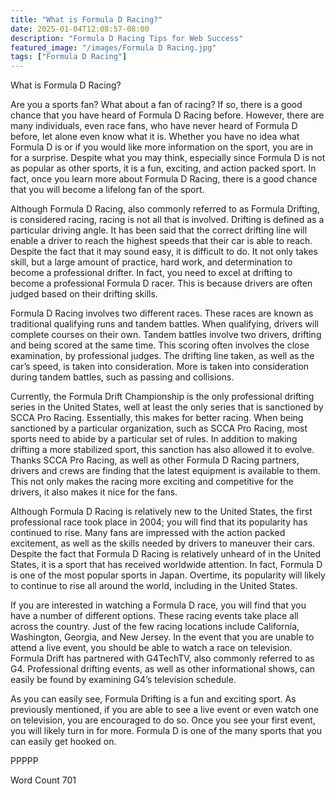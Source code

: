 ```yaml
---
title: "What is Formula D Racing?"
date: 2025-01-04T12:08:57-08:00
description: "Formula D Racing Tips for Web Success"
featured_image: "/images/Formula D Racing.jpg"
tags: ["Formula D Racing"]
---
```


What is Formula D Racing?

Are you a sports fan? What about a fan of racing?  If so, there is a good chance that you have heard of Formula D Racing before.  However, there are many individuals, even race fans, who have never heard of Formula D before, let alone even know what it is. Whether you have no idea what Formula D is or if you would like more information on the sport, you are in for a surprise.  Despite what you may think, especially since Formula D is not as popular as other sports, it is a fun, exciting, and action packed sport. In fact, once you learn more about Formula D Racing, there is a good chance that you will become a lifelong fan of the sport.

Although Formula D Racing, also commonly referred to as Formula Drifting, is considered racing, racing is not all that is involved.  Drifting is defined as a particular driving angle. It has been said that the correct drifting line will enable a driver to reach the highest speeds that their car is able to reach.  Despite the fact that it may sound easy, it is difficult to do.  It not only takes skill, but a large amount of practice, hard work, and determination to become a professional drifter.  In fact, you need to excel at drifting to become a professional Formula D racer. This is because drivers are often judged based on their drifting skills.

Formula D Racing involves two different races. These races are known as traditional qualifying runs and tandem battles. When qualifying, drivers will complete courses on their own. Tandem battles involve two drivers, drifting and being scored at the same time. This scoring often involves the close examination, by professional judges.  The drifting line taken, as well as the car’s speed, is taken into consideration.  More is taken into consideration during tandem battles, such as passing and collisions.  

Currently, the Formula Drift Championship is the only professional drifting series in the United States, well at least the only series that is sanctioned by SCCA Pro Racing.  Essentially, this makes for better racing. When being sanctioned by a particular organization, such as SCCA Pro Racing, most sports need to abide by a particular set of rules.  In addition to making drifting a more stabilized sport, this sanction has also allowed it to evolve. Thanks SCCA Pro Racing, as well as other Formula D Racing partners, drivers and crews are finding that the latest equipment is available to them. This not only makes the racing more exciting and competitive for the drivers, it also makes it nice for the fans.  

Although Formula D Racing is relatively new to the United States, the first professional race took place in 2004; you will find that its popularity has continued to rise.  Many fans are impressed with the action packed excitement, as well as the skills needed by drivers to maneuver their cars.  Despite the fact that Formula D Racing is relatively unheard of in the United States, it is a sport that has received worldwide attention.  In fact, Formula D is one of the most popular sports in Japan.  Overtime, its popularity will likely to continue to rise all around the world, including in the United States.

If you are interested in watching a Formula D race, you will find that you have a number of different options.  These racing events take place all across the country.  Just of the few racing locations include California, Washington, Georgia, and New Jersey.  In the event that you are unable to attend a live event, you should be able to watch a race on television. Formula Drift has partnered with G4TechTV, also commonly referred to as G4.  Professional drifting events, as well as other informational shows, can easily be found by examining G4’s television schedule.

As you can easily see, Formula Drifting is a fun and exciting sport.  As previously mentioned, if you are able to see a live event or even watch one on television, you are encouraged to do so.  Once you see your first event, you will likely turn in for more.  Formula D is one of the many sports that you can easily get hooked on.

PPPPP

Word Count 701

